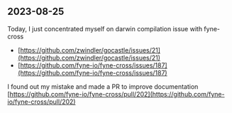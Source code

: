 ## 2023-08-25

Today, I just concentrated myself on darwin compilation issue with fyne-cross
* [https://github.com/zwindler/gocastle/issues/21](https://github.com/zwindler/gocastle/issues/21)
* [https://github.com/fyne-io/fyne-cross/issues/187](https://github.com/fyne-io/fyne-cross/issues/187)

I found out my mistake and made a PR to  improve documentation [https://github.com/fyne-io/fyne-cross/pull/202](https://github.com/fyne-io/fyne-cross/pull/202)